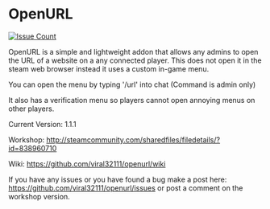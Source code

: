 OpenURL
==========
[![Issue Count](https://codeclimate.com/github/viral32111/openurl/badges/issue_count.svg)](https://github.com/viral32111/openurl/issues)

OpenURL is a simple and lightweight addon that allows any admins to open the URL of a website on a any connected player.
This does not open it in the steam web browser instead it uses a custom in-game menu.

You can open the menu by typing '/url' into chat (Command is admin only)

It also has a verification menu so players cannot open annoying menus on other players.

Current Version: 1.1.1

Workshop: http://steamcommunity.com/sharedfiles/filedetails/?id=838960710

Wiki: https://github.com/viral32111/openurl/wiki

If you have any issues or you have found a bug make a post here: https://github.com/viral32111/openurl/issues or post a comment on the workshop version.